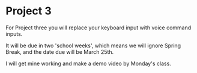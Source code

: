 # Project 3

For Project three you will replace your keyboard input with voice command inputs.

It will be due in two 'school weeks', which means we will ignore Spring Break, and the date due will be March 25th.

I will get mine working and make a demo video by Monday's class.
